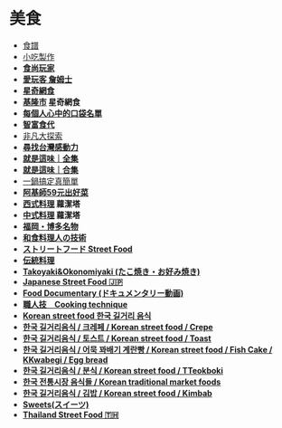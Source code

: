 # 美食

- [食譜](https://www.youtube.com/playlist?list=PL9P9juNnx4d7TdgBNGox5VtztVfTgyeFl)
- [小吃製作](https://youtube.com/playlist?list=PL9P9juNnx4d42pPTVO6WTNl2XR16GezIg)
- **[食尚玩家](https://www.youtube.com/watch?v=_3zW6i-oEJQ&list=PLM5wZwYN2xYKzR_8XJLtsYrca1jleSvFt)**
- **[愛玩客   詹姆士](https://www.youtube.com/watch?v=NOKx6sd5lKc&list=PLGVMvawTidCwIMaUtOXPh79fHWIG88Vze)**
- **[星奇網食](https://www.youtube.com/watch?v=ToSGTznBjXM&list=PLuHCG_xkLtuSGXzdDb-zid2Mvui1LHTIX)**
- **[基隆市](https://www.youtube.com/watch?v=5SdsWBHNOfM&list=PLuHCG_xkLtuRKqjDeaSQrEHWfKObF0zfz) 星奇網食**
- **[每個人心中的口袋名單](https://www.youtube.com/watch?v=4__bwkoQXGE&list=PLoYTYiEqG_t_6R-wiPmhR7wVvqOUdl1of)**
- **[智富食代](https://www.youtube.com/watch?v=Hh9e0XauYsc&list=PLgjxtKSCAp7Jcd1E10lZbWt9iBuCWfX7V)**
- [非凡大探索](https://youtube.com/playlist?list=PLaPIPcld58FgTDYTndph9RvGOTGDxt5vQ)
- **[尋找台灣感動力](https://www.youtube.com/watch?v=1WbVkNcKwoY&list=PLCcVwtUesa9IKPrRwZ0t8cQkwMmhEoqDO)**
- **[就是這味｜全集](https://www.youtube.com/watch?v=s-DnxnHT-_I&list=PLoYTYiEqG_t9qMcD2NAH30Mvcjo8iuPXC)**
- **[就是這味｜合集](https://www.youtube.com/watch?v=UABUZ7DFQLE&list=PLoYTYiEqG_t9sRvbHUs3Px05AIjbx5li-)**
- [一鍋搞定真簡單](https://www.youtube.com/playlist?list=PLuWhbJ5ufFxnnHdJGXvm7JXiUiT9uruCD)
- **[阿基師59元出好菜](https://www.youtube.com/watch?v=ZhV66Ftl7vw&list=PLIyvYdWCRp7QHT4zQfRwkSUfS7PRqk7zl)**
- **[西式料理](https://www.youtube.com/watch?v=_sZXOW2kj98&list=PLZJss7hIPEVLScjuSQ5RrEWjjbzWPcMg7) 蘿潔塔**
- **[中式料理](https://www.youtube.com/watch?v=LLo_U7t-T5k&list=PLZJss7hIPEVKA0XTLqbZmVp3R4t6zwTcc) 蘿潔塔**
- **[福岡・博多名物](https://www.youtube.com/watch?v=AnYTtROPczQ&list=PLCymVvfvZCx0cb47Gpsujnd3UKbQ_IuWU)**
- **[和食料理人の技術](https://www.youtube.com/watch?v=NeTEpNA0w_4&list=PLCymVvfvZCx2Lih4Yk2XkZV2tuAJZQOhp)**
- **[ストリートフード Street Food](https://www.youtube.com/watch?v=NPlQvVlUGJg&list=PLCymVvfvZCx1nB3mW9reY49US0BuXuRZG)**
- **[伝統料理](https://www.youtube.com/watch?v=i1VXB22RDiI&list=PLDqEp1Mwpcpab3PU-9P5upABT49xuKRXh)**
- **[Takoyaki&Okonomiyaki (たこ焼き・お好み焼き)](https://www.youtube.com/watch?v=7qEmThc9IPo&list=PLDqEp1Mwpcpb_BL6c_LtuX8bNv5sHQv3l)**
- **[Japanese Street Food 🇯🇵](https://www.youtube.com/watch?v=7685TriwPQo&list=PLDqEp1MwpcpbeiMXEWOyXB51PkyEM0fFG)**
- **[Food Documentary (ドキュメンタリー動画)](https://www.youtube.com/watch?v=6Ozv4Wdsjv0&list=PLDqEp1MwpcpZ_eh4jQC7no0GCEuOSDQLH)**
- **[職人技＿Cooking technique](https://www.youtube.com/watch?v=btBfgID-FvI&list=PLfpijYxyS--R9xyqA6SEtfXClCVxuafdo)**
- **[Korean street food 한국 길거리 음식](https://www.youtube.com/watch?v=DNXm-te41_g&list=PLdrVD5mrSDAc_IHmRPubIEUauCxeXo8hw)**
- **[한국 길거리음식 / 크레페 / Korean street food / Crepe](https://www.youtube.com/watch?v=gjNZ6ecDlZg&list=PLdrVD5mrSDAfL_vXwe72JLZfVRd0hJF_c)**
- **[한국 길거리음식 / 토스트 / Korean street food / Toast](https://www.youtube.com/watch?v=zBtQZApTGGc&list=PLdrVD5mrSDAdWH7TUe23Tr474qRLyzTeN)**
- **[한국 길거리음식 / 어묵 꽈배기 계란빵 / Korean street food / Fish Cake / KKwabegi / Egg bread](https://www.youtube.com/watch?v=qpGRhIm6T_k&list=PLdrVD5mrSDAcyIo4mcVDcMaQ4fhK3eSsW)**
- **[한국 길거리음식 / 분식 / Korean street food  / TTeokboki](https://www.youtube.com/watch?v=k6gWdhBpP-s&list=PLdrVD5mrSDAeBIlunQEYdGXNvUCDc3LN0)**
- **[한국 전통시장 음식들 / Korean traditional market foods](https://www.youtube.com/watch?v=XV9ym8xe7Jo&list=PLdrVD5mrSDAe01XhEDyBD49V69ErQYpTh)**
- **[한국 길거리음식 / 김밥 /  Korean street food / Kimbab](https://www.youtube.com/watch?v=TN6C0ui3fX0&list=PLdrVD5mrSDAeobAyi-JXHaoIpfT6yDzlw)**
- **[Sweets(スイーツ)](https://www.youtube.com/watch?v=PdwqDOxd5Sc&list=PLDqEp1MwpcpYUE-1CVgG8-m_4zi-MOVJT)**
- **[Thailand Street Food 🇹🇭](https://www.youtube.com/watch?v=gfcYVSDtZHA&list=PLDqEp1MwpcpbLuvJNRnCexYEfOVLabWzB)**